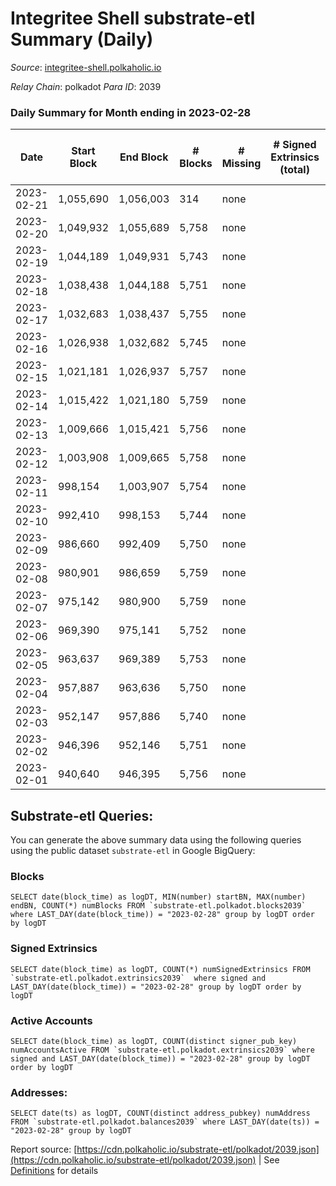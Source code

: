 # Integritee Shell substrate-etl Summary (Daily)

_Source_: [integritee-shell.polkaholic.io](https://integritee-shell.polkaholic.io)

*Relay Chain*: polkadot
*Para ID*: 2039



### Daily Summary for Month ending in 2023-02-28


| Date | Start Block | End Block | # Blocks | # Missing | # Signed Extrinsics (total) | # Active Accounts | # Addresses with Balances | # Events | # Transfers | # XCM Transfers In | # XCM Transfers Out |
| ---- | ----------- | --------- | -------- | --------- | --------------------------- | ----------------- | ------------------------- | -------- | ----------- | ------------------ | ------------------- |
| 2023-02-21 | 1,055,690 | 1,056,003 | 314 | none  |  |  |  | 628 |   |   |   |
| 2023-02-20 | 1,049,932 | 1,055,689 | 5,758 | none  |  |  |  | 11,516 |   |   |   |
| 2023-02-19 | 1,044,189 | 1,049,931 | 5,743 | none  |  |  | 1 | 11,486 |   |   |   |
| 2023-02-18 | 1,038,438 | 1,044,188 | 5,751 | none  |  |  | 1 | 11,502 |   |   |   |
| 2023-02-17 | 1,032,683 | 1,038,437 | 5,755 | none  |  |  | 1 | 11,510 |   |   |   |
| 2023-02-16 | 1,026,938 | 1,032,682 | 5,745 | none  |  |  | 1 | 11,490 |   |   |   |
| 2023-02-15 | 1,021,181 | 1,026,937 | 5,757 | none  |  |  | 1 | 11,514 |   |   |   |
| 2023-02-14 | 1,015,422 | 1,021,180 | 5,759 | none  |  |  | 1 | 11,518 |   |   |   |
| 2023-02-13 | 1,009,666 | 1,015,421 | 5,756 | none  |  |  | 1 | 11,512 |   |   |   |
| 2023-02-12 | 1,003,908 | 1,009,665 | 5,758 | none  |  |  | 1 | 11,516 |   |   |   |
| 2023-02-11 | 998,154 | 1,003,907 | 5,754 | none  |  |  | 1 | 11,508 |   |   |   |
| 2023-02-10 | 992,410 | 998,153 | 5,744 | none  |  |  | 1 | 11,488 |   |   |   |
| 2023-02-09 | 986,660 | 992,409 | 5,750 | none  |  |  | 1 | 11,500 |   |   |   |
| 2023-02-08 | 980,901 | 986,659 | 5,759 | none  |  |  | 1 | 11,518 |   |   |   |
| 2023-02-07 | 975,142 | 980,900 | 5,759 | none  |  |  | 1 | 11,518 |   |   |   |
| 2023-02-06 | 969,390 | 975,141 | 5,752 | none  |  |  | 1 | 11,504 |   |   |   |
| 2023-02-05 | 963,637 | 969,389 | 5,753 | none  |  |  | 1 | 11,506 |   |   |   |
| 2023-02-04 | 957,887 | 963,636 | 5,750 | none  |  |  | 1 | 11,500 |   |   |   |
| 2023-02-03 | 952,147 | 957,886 | 5,740 | none  |  |  | 1 | 11,480 |   |   |   |
| 2023-02-02 | 946,396 | 952,146 | 5,751 | none  |  |  | 1 | 11,502 |   |   |   |
| 2023-02-01 | 940,640 | 946,395 | 5,756 | none  |  |  | 1 | 11,512 |   |   |   |

## Substrate-etl Queries:
You can generate the above summary data using the following queries using the public dataset `substrate-etl` in Google BigQuery:


### Blocks
```
SELECT date(block_time) as logDT, MIN(number) startBN, MAX(number) endBN, COUNT(*) numBlocks FROM `substrate-etl.polkadot.blocks2039`  where LAST_DAY(date(block_time)) = "2023-02-28" group by logDT order by logDT
```


### Signed Extrinsics
```
SELECT date(block_time) as logDT, COUNT(*) numSignedExtrinsics FROM `substrate-etl.polkadot.extrinsics2039`  where signed and LAST_DAY(date(block_time)) = "2023-02-28" group by logDT order by logDT
```


### Active Accounts
```
SELECT date(block_time) as logDT, COUNT(distinct signer_pub_key) numAccountsActive FROM `substrate-etl.polkadot.extrinsics2039` where signed and LAST_DAY(date(block_time)) = "2023-02-28" group by logDT order by logDT
```


### Addresses:
```
SELECT date(ts) as logDT, COUNT(distinct address_pubkey) numAddress FROM `substrate-etl.polkadot.balances2039` where LAST_DAY(date(ts)) = "2023-02-28" group by logDT
```



Report source: [https://cdn.polkaholic.io/substrate-etl/polkadot/2039.json](https://cdn.polkaholic.io/substrate-etl/polkadot/2039.json) | See [Definitions](/DEFINITIONS.md) for details
